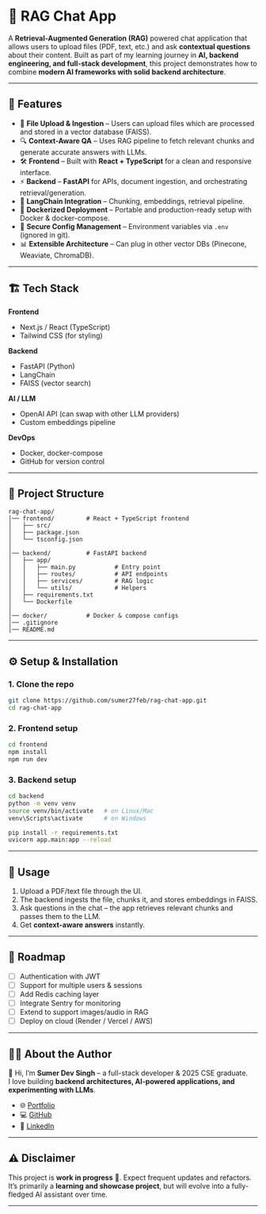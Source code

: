# 🧠 RAG Chat App

A **Retrieval-Augmented Generation (RAG)** powered chat application that allows users to upload files (PDF, text, etc.) and ask **contextual questions** about their content. Built as part of my learning journey in **AI, backend engineering, and full-stack development**, this project demonstrates how to combine **modern AI frameworks with solid backend architecture**.

---

## 🚀 Features

- 📂 **File Upload & Ingestion** – Users can upload files which are processed and stored in a vector database (FAISS).
- 🔍 **Context-Aware QA** – Uses RAG pipeline to fetch relevant chunks and generate accurate answers with LLMs.
- 🛠️ **Frontend** – Built with **React + TypeScript** for a clean and responsive interface.
- ⚡ **Backend** – **FastAPI** for APIs, document ingestion, and orchestrating retrieval/generation.
- 🧩 **LangChain Integration** – Chunking, embeddings, retrieval pipeline.
- 🐳 **Dockerized Deployment** – Portable and production-ready setup with Docker & docker-compose.
- 🔑 **Secure Config Management** – Environment variables via `.env` (ignored in git).
- 📊 **Extensible Architecture** – Can plug in other vector DBs (Pinecone, Weaviate, ChromaDB).

---

## 🏗️ Tech Stack

**Frontend**

- Next.js / React (TypeScript)
- Tailwind CSS (for styling)

**Backend**

- FastAPI (Python)
- LangChain
- FAISS (vector search)

**AI / LLM**

- OpenAI API (can swap with other LLM providers)
- Custom embeddings pipeline

**DevOps**

- Docker, docker-compose
- GitHub for version control

---

## 📂 Project Structure

```
rag-chat-app/
│── frontend/         # React + TypeScript frontend
│   ├── src/
│   ├── package.json
│   └── tsconfig.json
│
│── backend/          # FastAPI backend
│   ├── app/
│   │   ├── main.py           # Entry point
│   │   ├── routes/           # API endpoints
│   │   ├── services/         # RAG logic
│   │   └── utils/            # Helpers
│   ├── requirements.txt
│   └── Dockerfile
│
│── docker/           # Docker & compose configs
│── .gitignore
│── README.md
```

---

## ⚙️ Setup & Installation

### 1. Clone the repo

```bash
git clone https://github.com/sumer27feb/rag-chat-app.git
cd rag-chat-app
```

### 2. Frontend setup

```bash
cd frontend
npm install
npm run dev
```

### 3. Backend setup

```bash
cd backend
python -m venv venv
source venv/bin/activate   # on Linux/Mac
venv\Scripts\activate      # on Windows

pip install -r requirements.txt
uvicorn app.main:app --reload
```

---

## 🧪 Usage

1. Upload a PDF/text file through the UI.
2. The backend ingests the file, chunks it, and stores embeddings in FAISS.
3. Ask questions in the chat – the app retrieves relevant chunks and passes them to the LLM.
4. Get **context-aware answers** instantly.

---

## 📖 Roadmap

- [ ] Authentication with JWT
- [ ] Support for multiple users & sessions
- [ ] Add Redis caching layer
- [ ] Integrate Sentry for monitoring
- [ ] Extend to support images/audio in RAG
- [ ] Deploy on cloud (Render / Vercel / AWS)

---

## 🧑‍💻 About the Author

👋 Hi, I’m **Sumer Dev Singh** – a full-stack developer & 2025 CSE graduate.  
I love building **backend architectures, AI-powered applications, and experimenting with LLMs**.

- 🌐 [Portfolio](https://sumer-dev-singh-portfolio.vercel.app)
- 💻 [GitHub](https://github.com/sumer27feb)
- 💼 [LinkedIn](https://www.linkedin.com/in/sumer-dev-singh-35870a234)

---

## ⚠️ Disclaimer

This project is **work in progress** 🚧. Expect frequent updates and refactors.  
It’s primarily a **learning and showcase project**, but will evolve into a fully-fledged AI assistant over time.

---
